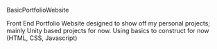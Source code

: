 BasicPortfolioWebsite

Front End Portfolio Website designed to show off my personal projects; mainly Unity based projects for now.
Using basics to construct for now (HTML, CSS, Javascript)